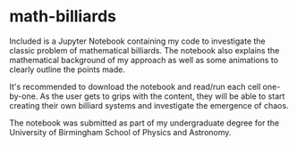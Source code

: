 # math-billiards

Included is a Jupyter Notebook containing my code to investigate the classic problem of mathematical billiards. The notebook also explains the mathematical background of my approach as well as some animations to clearly outline the points made. 

It's recommended to download the notebook and read/run each cell one-by-one. As the user gets to grips with the content, they will be able to start creating their own billiard systems and investigate the emergence of chaos. 

The notebook was submitted as part of my undergraduate degree for the University of Birmingham School of Physics and Astronomy. 
